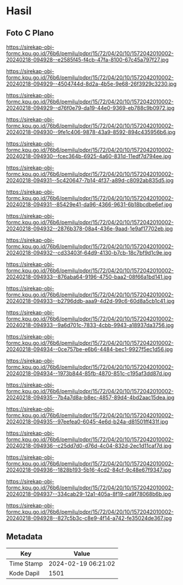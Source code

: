 # Hasil

## Foto C Plano

https://sirekap-obj-formc.kpu.go.id/76b6/pemilu/pdpr/15/72/04/20/10/1572042010002-20240218-094928--e2585f45-f4cb-47fa-8100-67c45a797f27.jpg

https://sirekap-obj-formc.kpu.go.id/76b6/pemilu/pdpr/15/72/04/20/10/1572042010002-20240218-094929--4504744d-8d2a-4b5e-9e68-26f3929c3230.jpg

https://sirekap-obj-formc.kpu.go.id/76b6/pemilu/pdpr/15/72/04/20/10/1572042010002-20240218-094929--d76f0e79-da19-44e0-9369-eb788c9b0972.jpg

https://sirekap-obj-formc.kpu.go.id/76b6/pemilu/pdpr/15/72/04/20/10/1572042010002-20240218-094930--9fe1c406-9878-43a9-8592-894c435956b6.jpg

https://sirekap-obj-formc.kpu.go.id/76b6/pemilu/pdpr/15/72/04/20/10/1572042010002-20240218-094930--fcec364b-6925-4a60-831d-11edf7d794ee.jpg

https://sirekap-obj-formc.kpu.go.id/76b6/pemilu/pdpr/15/72/04/20/10/1572042010002-20240218-094931--5c420647-7b14-4f37-a89d-c8092ab835d5.jpg

https://sirekap-obj-formc.kpu.go.id/76b6/pemilu/pdpr/15/72/04/20/10/1572042010002-20240218-094931--85429e41-da96-4366-9631-6b18bcdbe6ef.jpg

https://sirekap-obj-formc.kpu.go.id/76b6/pemilu/pdpr/15/72/04/20/10/1572042010002-20240218-094932--2876b378-08a4-436e-9aad-1e9af17702eb.jpg

https://sirekap-obj-formc.kpu.go.id/76b6/pemilu/pdpr/15/72/04/20/10/1572042010002-20240218-094932--cd33403f-64d9-4130-b7cb-18c7bf9d1c9e.jpg

https://sirekap-obj-formc.kpu.go.id/76b6/pemilu/pdpr/15/72/04/20/10/1572042010002-20240218-094933--876aba64-9196-4750-baa2-08f66a1bd141.jpg

https://sirekap-obj-formc.kpu.go.id/76b6/pemilu/pdpr/15/72/04/20/10/1572042010002-20240218-094933--b2796ddb-aaa9-4d2d-99c6-60d8a5cb1c41.jpg

https://sirekap-obj-formc.kpu.go.id/76b6/pemilu/pdpr/15/72/04/20/10/1572042010002-20240218-094933--9a6d701c-7833-4cbb-9943-a18937da3756.jpg

https://sirekap-obj-formc.kpu.go.id/76b6/pemilu/pdpr/15/72/04/20/10/1572042010002-20240218-094934--0ce757be-e6b6-4484-bec1-9927f5ec1d56.jpg

https://sirekap-obj-formc.kpu.go.id/76b6/pemilu/pdpr/15/72/04/20/10/1572042010002-20240218-094934--1973b844-85fb-4870-851c-c195af3dd87d.jpg

https://sirekap-obj-formc.kpu.go.id/76b6/pemilu/pdpr/15/72/04/20/10/1572042010002-20240218-094935--7b4a7d8a-b8ec-4857-89d4-4bd2aac15dea.jpg

https://sirekap-obj-formc.kpu.go.id/76b6/pemilu/pdpr/15/72/04/20/10/1572042010002-20240218-094935--97eefea0-6045-4e6d-b24a-d81501ff431f.jpg

https://sirekap-obj-formc.kpu.go.id/76b6/pemilu/pdpr/15/72/04/20/10/1572042010002-20240218-094936--c25dd7d0-d76d-4c04-832d-2ec1d11caf7d.jpg

https://sirekap-obj-formc.kpu.go.id/76b6/pemilu/pdpr/15/72/04/20/10/1572042010002-20240218-094936--1828b193-5b16-4cd2-84cf-9c48e67f9347.jpg

https://sirekap-obj-formc.kpu.go.id/76b6/pemilu/pdpr/15/72/04/20/10/1572042010002-20240218-094937--334cab29-12a1-405a-8f19-ca9f78068b6b.jpg

https://sirekap-obj-formc.kpu.go.id/76b6/pemilu/pdpr/15/72/04/20/10/1572042010002-20240218-094928--827c5b3c-c8e9-4f14-a742-fe35024de367.jpg


## Metadata

| Key        | Value               |
| ---------- | ------------------- |
| Time Stamp | 2024-02-19 06:21:02 |
| Kode Dapil | 1501                |



